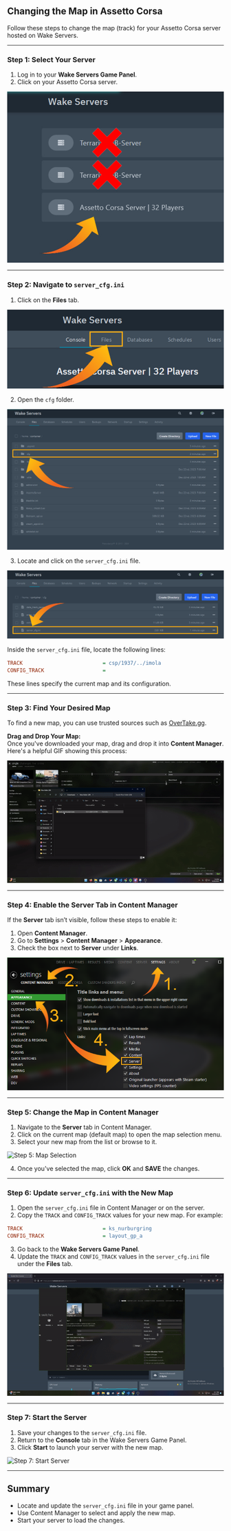 ## **Changing the Map in Assetto Corsa**

Follow these steps to change the map (track) for your Assetto Corsa server hosted on Wake Servers.

---

### **Step 1: Select Your Server**
1. Log in to your **Wake Servers Game Panel**.
2. Click on your Assetto Corsa server.

![Step 1: Select Server](../assets/assetto-corsa-pics/servers.jpg)

---

### **Step 2: Navigate to `server_cfg.ini`**
1. Click on the **Files** tab.

![Step 2: Files Tab](../assets/assetto-corsa-pics/files-tab.jpg)

2. Open the `cfg` folder.

![Step 2: CFG Folder](../assets/assetto-corsa-pics/cfg-folder.jpg)

3. Locate and click on the `server_cfg.ini` file.

![Step 2: Server CFG File](../assets/assetto-corsa-pics/server_cfg-pic.png)

Inside the `server_cfg.ini` file, locate the following lines:

```ini
TRACK                          = csp/1937/../imola
CONFIG_TRACK                   = 
```

These lines specify the current map and its configuration.

---

### **Step 3: Find Your Desired Map**
To find a new map, you can use trusted sources such as [OverTake.gg](https://www.overtake.gg/). 

**Drag and Drop Your Map:**  
Once you've downloaded your map, drag and drop it into **Content Manager**. Here's a helpful GIF showing this process:  

![Drag and Drop Map](../assets/assetto-corsa-pics/drag-drop-map.gif)


---

### **Step 4: Enable the Server Tab in Content Manager**
If the **Server** tab isn’t visible, follow these steps to enable it:
1. Open **Content Manager**.
2. Go to **Settings** > **Content Manager** > **Appearance**.
3. Check the box next to **Server** under **Links**.

![Step 4: Enable Server Tab](../assets/assetto-corsa-pics/enable-server-tab.png)

---

### **Step 5: Change the Map in Content Manager**
1. Navigate to the **Server** tab in Content Manager.
2. Click on the current map (default map) to open the map selection menu.
3. Select your new map from the list or browse to it.

![Step 5: Map Selection](../assets/assetto-corsa-pics/select-map.gif)

4. Once you've selected the map, click **OK** and **SAVE** the changes.

---

### **Step 6: Update `server_cfg.ini` with the New Map**
1. Open the `server_cfg.ini` file in Content Manager or on the server.
2. Copy the `TRACK` and `CONFIG_TRACK` values for your new map. For example:

```ini
TRACK                          = ks_nurburgring
CONFIG_TRACK                   = layout_gp_a
```

3. Go back to the **Wake Servers Game Panel**.
4. Update the `TRACK` and `CONFIG_TRACK` values in the `server_cfg.ini` file under the **Files** tab.


![Step 5: Map Selection](../assets/assetto-corsa-pics/map.gif)




---

### **Step 7: Start the Server**
1. Save your changes to the `server_cfg.ini` file.
2. Return to the **Console** tab in the Wake Servers Game Panel.
3. Click **Start** to launch your server with the new map.

![Step 7: Start Server](../assets/images/start-server.png)

---

## **Summary**
- Locate and update the `server_cfg.ini` file in your game panel.
- Use Content Manager to select and apply the new map.
- Start your server to load the changes.
